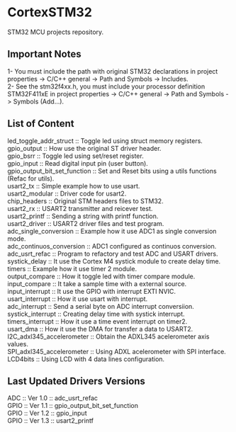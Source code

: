 # CortexSTM32
STM32 MCU projects repository.

## Important Notes
1- You must include the path with original STM32 declarations in
project properties -> C/C++ general -> Path and Symbols -> Includes.\
2- See the stm32f4xx.h, you must include your processor definition STM32F411xE in
project properties -> C/C++ general -> Path and Symbols -> Symbols (Add...).

## List of Content
led_toggle_addr_struct  ::  Toggle led using struct memory registers.\
gpio_output  ::  How use the original ST driver header.\
gpio_bsrr  ::  Toggle led using set/reset register.\
gpio_input  ::  Read digital input pin (user button).\
gpio_output_bit_set_function  ::  Set and Reset bits using a utils functions (Refac for utils).\
usart2_tx  ::  Simple example how to use usart.\
usart2_modular  ::  Driver code for usart2.\
chip_headers  ::  Original STM headers files to STM32.\
usart2_rx  ::  USART2 transmitter and reicever test.\
usart2_printf  ::  Sending a string with printf function. \
usart2_driver  ::  USART2 driver files and test program.\
adc_single_conversion  ::  Example how it use ADC1 as single conversion mode.\
adc_continuos_conversion  ::  ADC1 configured as continuos conversion.\
adc_usrt_refac  ::  Program to refactory and test ADC and USART drivers.\
systick_delay  ::  It use the Cortex M4 systick module to create delay time.\
timers ::  Example how it use timer 2 module.\
output_compare  ::  How it toggle led with timer compare module.\
input_compare  ::  It take a sample time with a external source.\
input_interrupt  ::  It use the GPIO with interrupt EXTI NVIC.\
usart_interrupt  ::  How it use usart with interrupt.\
adc_interrupt  ::  Send a serial byte on ADC interrupt conversiion.\
systick_interrupt  ::  Creating delay time with systick interrupt.\
timers_interrupt  ::  How it use a time event interrupt on timer2.\
usart_dma  ::  How it use the DMA for transfer a data to USART2.\
I2C_adxl345_accelerometer  ::  Obtain the ADXL345 acelerometer axis values. \
SPI_adxl345_accelerometer  ::  Using ADXL acelerometer with SPI interface. \
LCD4bits  ::  Using LCD with 4 data lines configuration.

## Last Updated Drivers Versions
ADC  ::  Ver 1.0  ::  adc_usrt_refac \
GPIO ::  Ver 1.1  ::  gpio_output_bit_set_function  \
GPIO ::  Ver 1.2  ::  gpio_input \
GPIO ::  Ver 1.3  ::  usart2_printf
